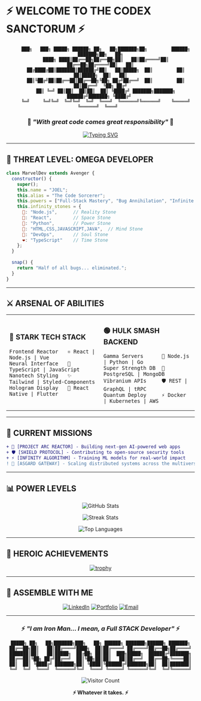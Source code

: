 # ⚡ WELCOME TO THE CODEX SANCTORUM ⚡

<div align="center">

```ascii
    ███╗   ███╗ █████╗ ██████╗ ██╗   ██╗███████╗██╗         ██████╗ ███████╗██╗   ██╗
    ████╗ ████║██╔══██╗██╔══██╗██║   ██║██╔════╝██║         ██╔══██╗██╔════╝██║   ██║
    ██╔████╔██║███████║██████╔╝██║   ██║█████╗  ██║         ██║  ██║█████╗  ██║   ██║
    ██║╚██╔╝██║██╔══██║██╔══██╗╚██╗ ██╔╝██╔══╝  ██║         ██║  ██║██╔══╝  ╚██╗ ██╔╝
    ██║ ╚═╝ ██║██║  ██║██║  ██║ ╚████╔╝ ███████╗███████╗    ██████╔╝███████╗ ╚████╔╝ 
    ╚═╝     ╚═╝╚═╝  ╚═╝╚═╝  ╚═╝  ╚═══╝  ╚══════╝╚══════╝    ╚═════╝ ╚══════╝  ╚═══╝  
```

### 🌌 *"With great code comes great responsibility"* 🌌

[![Typing SVG](https://readme-typing-svg.herokuapp.com?font=Orbitron\&size=24\&duration=3000\&pause=1000\&color=F70000\&center=true\&vCenter=true\&width=600\&lines=Assembling+the+Ultimate+Code+Arsenal;Deploying+Next-Gen+Solutions;Building+the+Impossible)](https://git.io/typing-svg)

</div>

---

## 🦾 THREAT LEVEL: OMEGA DEVELOPER

```javascript
class MarvelDev extends Avenger {
  constructor() {
    super();
    this.name = "JOEL";
    this.alias = "The Code Sorcerer";
    this.powers = ["Full-Stack Mastery", "Bug Annihilation", "Infinite Scalability"];
    this.infinity_stones = {
      💚: "Node.js",      // Reality Stone
      💙: "React",        // Space Stone  
      💜: "Python",       // Power Stone
      💛: "HTML,CSS,JAVASCRIPT,JAVA",  // Mind Stone
      🧡: "DevOps",       // Soul Stone
      ❤️: "TypeScript"    // Time Stone
    };
  }
  
  snap() {
    return "Half of all bugs... eliminated.";
  }
}
```

---

## ⚔️ ARSENAL OF ABILITIES

<table>
<tr>
<td width="50%">

### 🔴 **STARK TECH STACK**

```
Frontend Reactor   ⚛️ React | Node.js | Vue
Neural Interface   🧠 TypeScript | JavaScript
Nanotech Styling   ✨ Tailwind | Styled-Components
Hologram Display   📱 React Native | Flutter
```

</td>
<td width="50%">

### 🟢 **HULK SMASH BACKEND**

```
Gamma Servers      💚 Node.js | Python | Go
Super Strength DB  💪 PostgreSQL | MongoDB
Vibranium APIs     🛡️ REST | GraphQL | tRPC
Quantum Deploy     ⚡ Docker | Kubernetes | AWS
```

</td>
</tr>
</table>

---

## 🎯 CURRENT MISSIONS

```diff
+ 🚀 [PROJECT ARC REACTOR] - Building next-gen AI-powered web apps
+ 🛡️ [SHIELD PROTOCOL] - Contributing to open-source security tools  
+ ⚡ [INFINITY ALGORITHM] - Training ML models for real-world impact
! 🌊 [ASGARD GATEWAY] - Scaling distributed systems across the multiverse
```

---

## 📊 POWER LEVELS

<div align="center">

![GitHub Stats](https://github-readme-stats.vercel.app/api?username=joelpersonal\&show_icons=true\&theme=radical\&hide_border=true\&bg_color=0D1117\&title_color=F70000\&icon_color=F70000)

![Streak Stats](https://github-readme-streak-stats.herokuapp.com/?user=joelpersonal\&theme=radical\&hide_border=true\&background=0D1117\&ring=F70000\&fire=F70000\&currStreakLabel=F70000)

![Top Languages](https://github-readme-stats.vercel.app/api/top-langs/?username=joelpersonal\&layout=compact\&theme=radical\&hide_border=true\&bg_color=0D1117\&title_color=F70000)

</div>

---

## 🌟 HEROIC ACHIEVEMENTS

<div align="center">

[![trophy](https://github-profile-trophy.vercel.app/?username=joelpersonal\&theme=darkhub\&no-frame=true\&row=1\&column=7)](https://github.com/ryo-ma/github-profile-trophy)

</div>

---

## 🤝 ASSEMBLE WITH ME

<div align="center">

[![LinkedIn](https://img.shields.io/badge/LinkedIn-Stark_Industries-0077B5?style=for-the-badge\&logo=linkedin\&logoColor=white)](https://www.linkedin.com/in/joel-g-7900ab292/)
[![Portfolio](https://img.shields.io/badge/Portfolio-Avengers_HQ-F70000?style=for-the-badge\&logo=google-chrome\&logoColor=white)]()
[![Email](https://img.shields.io/badge/Email-Shield_Protocol-D14836?style=for-the-badge\&logo=gmail\&logoColor=white)](mailto:joelzed21@gmail.com)

</div>

---

<div align="center">

### ⚡ *"I am Iron Man... I mean, a Full STACK Developer"* ⚡

```
█████╗ ██╗   ██╗███████╗███╗   ██╗ ██████╗ ███████╗██████╗ ███████╗
██╔══██╗██║   ██║██╔════╝████╗  ██║██╔════╝ ██╔════╝██╔══██╗██╔════╝
███████║██║   ██║█████╗  ██╔██╗ ██║██║  ███╗█████╗  ██████╔╝███████╗
██╔══██║╚██╗ ██╔╝██╔══╝  ██║╚██╗██║██║   ██║██╔══╝  ██╔══██╗╚════██║
██║  ██║ ╚████╔╝ ███████╗██║ ╚████║╚██████╔╝███████╗██║  ██║███████║
╚═╝  ╚═╝  ╚═══╝  ╚══════╝╚═╝  ╚═══╝ ╚═════╝ ╚══════╝╚═╝  ╚═╝╚══════╝
```

![Visitor Count](https://profile-counter.glitch.me/joelpersonal/count.svg)

**⚡ Whatever it takes. ⚡**

</div>
